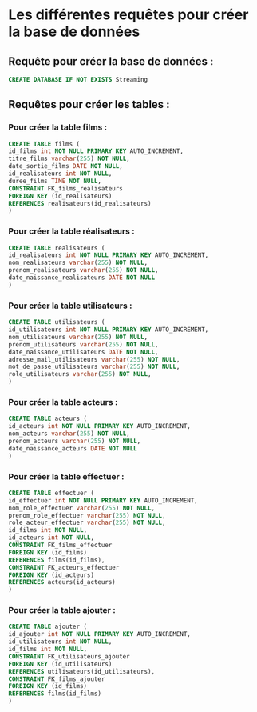 # Les différentes requêtes pour créer la base de données

## Requête pour créer la base de données :
```sql
CREATE DATABASE IF NOT EXISTS Streaming
```

## Requêtes pour créer les tables :
### Pour créer la table films :
```sql
CREATE TABLE films (
id_films int NOT NULL PRIMARY KEY AUTO_INCREMENT,
titre_films varchar(255) NOT NULL,
date_sortie_films DATE NOT NULL,
id_realisateurs int NOT NULL,
duree_films TIME NOT NULL,
CONSTRAINT FK_films_realisateurs
FOREIGN KEY (id_realisateurs)
REFERENCES realisateurs(id_realisateurs)
)
```

### Pour créer la table réalisateurs :
```sql
CREATE TABLE realisateurs (
id_realisateurs int NOT NULL PRIMARY KEY AUTO_INCREMENT,
nom_realisateurs varchar(255) NOT NULL,
prenom_realisateurs varchar(255) NOT NULL,
date_naissance_realisateurs DATE NOT NULL
)
```

### Pour créer la table utilisateurs :
```sql
CREATE TABLE utilisateurs (
id_utilisateurs int NOT NULL PRIMARY KEY AUTO_INCREMENT,
nom_utilisateurs varchar(255) NOT NULL,
prenom_utilisateurs varchar(255) NOT NULL,
date_naissance_utilisateurs DATE NOT NULL,
adresse_mail_utilisateurs varchar(255) NOT NULL,
mot_de_passe_utilisateurs varchar(255) NOT NULL,
role_utilisateurs varchar(255) NOT NULL,
)
```

### Pour créer la table acteurs :
```sql
CREATE TABLE acteurs (
id_acteurs int NOT NULL PRIMARY KEY AUTO_INCREMENT,
nom_acteurs varchar(255) NOT NULL,
prenom_acteurs varchar(255) NOT NULL,
date_naissance_acteurs DATE NOT NULL
)
```

### Pour créer la table effectuer :
```sql
CREATE TABLE effectuer (
id_effectuer int NOT NULL PRIMARY KEY AUTO_INCREMENT,
nom_role_effectuer varchar(255) NOT NULL,
prenom_role_effectuer varchar(255) NOT NULL,
role_acteur_effectuer varchar(255) NOT NULL,
id_films int NOT NULL,
id_acteurs int NOT NULL,
CONSTRAINT FK_films_effectuer
FOREIGN KEY (id_films)
REFERENCES films(id_films),
CONSTRAINT FK_acteurs_effectuer
FOREIGN KEY (id_acteurs)
REFERENCES acteurs(id_acteurs)
)
```

### Pour créer la table ajouter :
```sql
CREATE TABLE ajouter (
id_ajouter int NOT NULL PRIMARY KEY AUTO_INCREMENT,
id_utilisateurs int NOT NULL,
id_films int NOT NULL,
CONSTRAINT FK_utilisateurs_ajouter
FOREIGN KEY (id_utilisateurs)
REFERENCES utilisateurs(id_utilisateurs),
CONSTRAINT FK_films_ajouter
FOREIGN KEY (id_films)
REFERENCES films(id_films)
)
```

